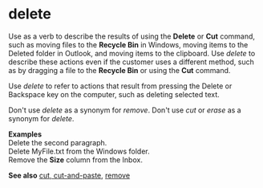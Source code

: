 # delete

Use as a verb to describe the results of using the **Delete** or **Cut** command, such as moving files to the **Recycle Bin** in Windows, moving items to the Deleted folder in Outlook, and moving items to the clipboard. Use *delete* to describe these actions even if the customer uses a different method, such as by dragging a file to the **Recycle Bin** or using the **Cut** command.

Use *delete* to refer to actions that result from pressing the Delete or Backspace key on the computer, such as deleting selected text.

Don't use *delete* as a synonym for *remove*. Don't use *cut* or *erase* as a synonym for *delete*.

**Examples**  
Delete the second paragraph.  
Delete MyFile.txt from the Windows folder.  
Remove the **Size** column from the Inbox.  

**See also** [cut, cut-and-paste](../c/cut-and-paste.md), [remove](../r/remove.md)
